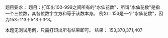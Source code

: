 题目要求：
题目：打印出100-999之间所有的"水仙花数"，所谓"水仙花数"是指一个三位数，其各位数字立方和等于该数本身。
  例如：153是一个"水仙花数"，因为153=1^3＋5^3＋3^3。 

本题无测试用例，只需打印出所有结果即可。
结果： 153,370,371,407